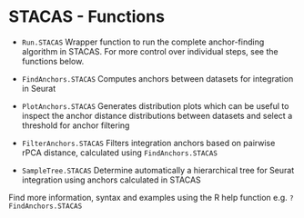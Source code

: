 # STACAS - Functions

* `Run.STACAS`   Wrapper function to run the complete anchor-finding algorithm in STACAS. For more control over individual steps, see the functions below.

* `FindAnchors.STACAS`  Computes anchors between datasets for integration in Seurat

* `PlotAnchors.STACAS`  Generates distribution plots which can be useful to inspect the anchor distance distributions between datasets
     and select a threshold for anchor filtering

* `FilterAnchors.STACAS`  Filters integration anchors based on pairwise rPCA distance, calculated using `FindAnchors.STACAS`

* `SampleTree.STACAS`   Determine automatically a hierarchical tree for Seurat integration using anchors calculated in STACAS

Find more information, syntax and examples using the R help function e.g. `?FindAnchors.STACAS`

